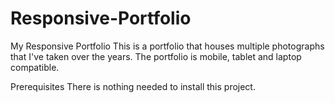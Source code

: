 # Responsive-Portfolio

My Responsive Portfolio
This is a portfolio that houses multiple photographs that I've taken over the years. The portfolio is mobile, tablet and laptop compatible. 

Prerequisites
There is nothing needed to install this project. 